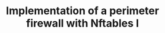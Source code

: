 ---
menu:
  sidebar:
    identifier: perimetral_nftables
    name: Perimetral with Nftables I
    parent: cortafuegos
    weight: 0
title: Implementation of a perimeter firewall with Nftables I
---